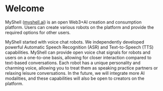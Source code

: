 # Welcome

MyShell ([myshell.ai](http://myshell.ai/)) is an open Web3+AI creation and consumption platform. Users can create various robots on the platform and provide the required options for other users.

MyShell started with voice chat robots. We independently developed powerful Automatic Speech Recognition (ASR) and Text-to-Speech (TTS) capabilities. MyShell can provide open voice chat signals for robots and users on a one-to-one basis, allowing for closer interaction compared to text-based conversations. Each robot has a unique personality and charming voice, allowing you to treat them as speaking practice partners or relaxing leisure conversations. In the future, we will integrate more AI modalities, and these capabilities will also be open to creators on the platform.